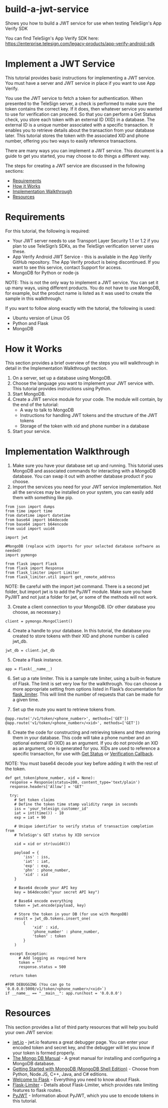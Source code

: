 # build-a-jwt-service
Shows you how to build a JWT service for use when testing TeleSign's App Verify SDK

You can find TeleSign's App Verify SDK here: https://enterprise.telesign.com/legacy-products/app-verify-android-sdk

# Implement a JWT Service
This tutorial provides basic instructions for implementing a JWT service. You must have a server and JWT service in place if you want to use App Verify.

You use the JWT service to fetch a token for authentication. When presented to the TeleSign server, a check is performed to make sure the token contains the correct key. If it does, then whatever service you wanted to use for verification can proceed. So that you can perform a Get Status check, you store each token with an external ID (XID) in a database. The external ID is a unique number associated with a specific transaction. It enables you to retrieve details about the transaction from your database later. This tutorial stores the token with the associated XID and phone number, offering you two ways to easily reference transactions.

There are many ways you can implement a JWT service. This document is a guide to get you started, you may choose to do things a different way.

The steps for creating a JWT service are discussed in the following sections:

* [Requirements](#requirements)
* [How it Works](#how-it-works)
* [Implementation Walkthrough](#implementation-walkthrough)
* [Resources](#resources) 

# Requirements

For this tutorial, the following is required: 

* Your JWT server needs to use Transport Layer Security 1.1 or 1.2 if you plan to use TeleSign’s SDKs, as the TeleSign verification server uses these.
* App Verify Android JWT Service - this is available in the App Verify GitHub repository. The App Verify product is being discontinued. If you want to see this service, contact Support for access.
* MongoDB for Python or node-js

NOTE: This is not the only way to implement a JWT service. You can set it up many ways, using different products. You do not have to use MongoDB, for example, but the product name is listed as it was used to create the sample in this walkthrough.

If you want to follow along exactly with the tutorial, the following is used:

* Ubuntu version of Linux OS
* Python and Flask
* MongoDB

# How it Works 

This section provides a brief overview of the steps you will walkthrough in detail in the Implementation Walkthrough section.

1. On a server, set up a database using MongoDB.
2. Choose the language you want to implement your JWT service with. This tutorial provides instructions using Python.
3. Start MongoDB.
4. Create a JWT service module for your code. The module will contain, by the end of the tutorial:
    * A way to talk to MongoDB
    * Instructions for handling JWT tokens and the structure of the JWT tokens
    * Storage of the token with xid and phone number in a database
5. Start your service.

# Implementation Walkthrough 

1. Make sure you have your database set up and running. This tutorial uses MongoDB and associated commands for interacting with a MongoDB database. You can swap it out with another database product if you choose.
2. Import the services you need for your JWT service implementation. Not all the services may be installed on your system, you can easily add them with something like pip.

```
from json import dumps
from time import time
from datetime import datetime
from base64 import b64decode
from base64 import b64encode
from uuid import uuid4

import jwt

#MongoDB (replace with imports for your selected database software as needed)
import pymongo 

from flask import Flask
from flask import Response
from flask_limiter import Limiter
from flask_limiter.util import get_remote_address 
```
NOTE: Be careful with the import jwt command. There is a second jwt folder, but import jwt is to add the PyJWT module. Make sure you have PyJWT and not just a folder for jwt, or some of the methods will not work.

3. Create a client connection to your MongoDB. (Or other database you choose, as necessary.)

```
client = pymongo.MongoClient()
```
4. Create a handle to your database. In this tutorial, the database you created to store tokens with their XID and phone number is called jwt_db.

```
jwt_db = client.jwt_db
```
5. Create a Flask instance. 

```
app = Flask(__name__)
```
6. Set up a rate limiter. This is a sample rate limiter, using a built-in feature of Flask. The limit is set very low for the walkthrough. You can choose a more appropriate setting from options listed in Flask’s documentation for [flask_limiter](https://flask-limiter.readthedocs.io/en/stable/). This will limit the number of requests that can be made for a given time.

7. Set up the route you want to retrieve tokens from.

```
@app.route('/v1/token/<phone_number>', methods=['GET'])
@app.route('v1/token/<phone_number>/<xid>', methods=['GET'])
```

8. Create the code for constructing and retrieving tokens and then storing them in your database. This code will take a phone number and an optional external ID (XID) as an argument. If you do not provide an XID as an argument, one is generated for you. XIDs are used to reference a specific transaction, for use with [Get Status](https://enterprise.telesign.com/api-reference/get-status-verify-transaction-api#use-get-status-to-share-completion-data) or [Verification Callback](https://enterprise.telesign.com/api-reference/get-status-verify-transaction-api#verify-transaction-callback-web-service).

NOTE: You must base64 decode your key before adding it with the rest of the token.

```
def get_token(phone_number, xid = None):
  response = Response(status=200, content_type='text/plain')
  response.headers['Allow'] = 'GET' 
  
  try:
    # Set token claims
    # Define the token time stamp validity range in seconds 
    iss = 'your_telesign_customer_id'
    iat = int(time()) - 10
    exp = iat + 90
    
    # Unique identifier to verify status of transaction completion from
    # TeleSign's GET status by XID service
    
    xid = xid or str(uuid4())
    
    payload = {
        'iss' : iss,
        'iat' : iat,
        'exp' : exp,
        'phn' : phone_number,
        'xid' : xid
    }
    
    # Base64 decode your API key 
    key = b64decode("your secret API key")
    
    # Base64 encode everything
    token = jwt.encode(payload, key)
    
    # Store the token in your DB (for use with MongoDB)
    result = jwt_db.tokens.insert_one(
        {
            'xid' : xid,
            'phone_number' : phone_number,
            'token' : token
        }
    ) 
    
  except Exception: 
      # Add logging as required here
      token = ""
      response.status = 500 
    
  return token

#FOR DEBUGGING (You can go to `0.0.0.0:5000/v1/token/<phone_number>/<xid>`)
if __name__ == "__main__": app.run(host = '0.0.0.0')
```

# Resources
This section provides a list of third party resources that will help you build your own JWT service:

* [jwt.io](https://jwt.io/) - jwt.io features a great debugger page. You can enter your encoded token and secret key, and the debugger will let you know if your token is formed properly.
* [The Mongo DB Manual](https://docs.mongodb.com/manual/) - A great manual for installing and configuring a MongoDB database.
* [Getting Started with MongoDB (MongoDB Shell Edition)](https://docs.mongodb.com/getting-started/shell/) - Choose from Python, Node.JS, C++, Java, and C# editions.
* [Welcome to Flask](http://flask.pocoo.org/docs/1.0/) - Everything you need to know about Flask.
* [Flask-Limiter](https://pypi.python.org/pypi/Flask-Limiter) - Details about Flask-Limiter, which provides rate limiting features to flask routes.
* [PyJWT](https://pypi.python.org/pypi/PyJWT/1.4.0) - Information about PyJWT, which you use to encode tokens in this tutorial.


